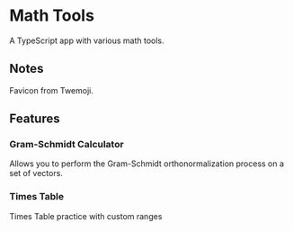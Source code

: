 # Math Tools

A TypeScript app with various math tools.

## Notes

Favicon from Twemoji.

## Features

### Gram-Schmidt Calculator

Allows you to perform the Gram-Schmidt orthonormalization process on a set of vectors.

### Times Table

Times Table practice with custom ranges
